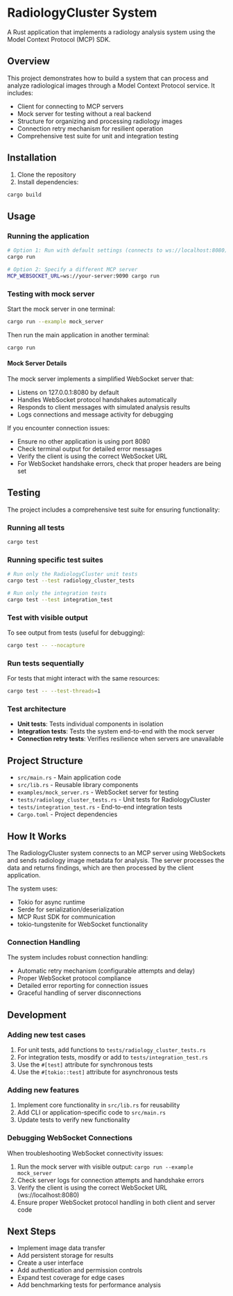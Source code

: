# RadiologyCluster System

A Rust application that implements a radiology analysis system using the Model Context Protocol (MCP) SDK.

## Overview

This project demonstrates how to build a system that can process and analyze radiological images through a Model Context Protocol service. It includes:

- Client for connecting to MCP servers
- Mock server for testing without a real backend
- Structure for organizing and processing radiology images
- Connection retry mechanism for resilient operation
- Comprehensive test suite for unit and integration testing

## Installation

1. Clone the repository
2. Install dependencies:

```bash
cargo build
```

## Usage

### Running the application

```bash
# Option 1: Run with default settings (connects to ws://localhost:8080)
cargo run

# Option 2: Specify a different MCP server
MCP_WEBSOCKET_URL=ws://your-server:9090 cargo run
```

### Testing with mock server

Start the mock server in one terminal:

```bash
cargo run --example mock_server
```

Then run the main application in another terminal:

```bash
cargo run
```

#### Mock Server Details

The mock server implements a simplified WebSocket server that:
- Listens on 127.0.0.1:8080 by default
- Handles WebSocket protocol handshakes automatically
- Responds to client messages with simulated analysis results
- Logs connections and message activity for debugging

If you encounter connection issues:
- Ensure no other application is using port 8080
- Check terminal output for detailed error messages
- Verify the client is using the correct WebSocket URL
- For WebSocket handshake errors, check that proper headers are being set

## Testing

The project includes a comprehensive test suite for ensuring functionality:

### Running all tests

```bash
cargo test
```

### Running specific test suites

```bash
# Run only the RadiologyCluster unit tests
cargo test --test radiology_cluster_tests

# Run only the integration tests
cargo test --test integration_test
```

### Test with visible output

To see output from tests (useful for debugging):

```bash
cargo test -- --nocapture
```

### Run tests sequentially

For tests that might interact with the same resources:

```bash
cargo test -- --test-threads=1
```

### Test architecture

- **Unit tests**: Tests individual components in isolation
- **Integration tests**: Tests the system end-to-end with the mock server
- **Connection retry tests**: Verifies resilience when servers are unavailable

## Project Structure

- `src/main.rs` - Main application code
- `src/lib.rs` - Reusable library components
- `examples/mock_server.rs` - WebSocket server for testing
- `tests/radiology_cluster_tests.rs` - Unit tests for RadiologyCluster
- `tests/integration_test.rs` - End-to-end integration tests
- `Cargo.toml` - Project dependencies

## How It Works

The RadiologyCluster system connects to an MCP server using WebSockets and sends radiology image metadata for analysis. The server processes the data and returns findings, which are then processed by the client application.

The system uses:
- Tokio for async runtime
- Serde for serialization/deserialization
- MCP Rust SDK for communication
- tokio-tungstenite for WebSocket functionality

### Connection Handling

The system includes robust connection handling:
- Automatic retry mechanism (configurable attempts and delay)
- Proper WebSocket protocol compliance
- Detailed error reporting for connection issues
- Graceful handling of server disconnections

## Development

### Adding new test cases

1. For unit tests, add functions to `tests/radiology_cluster_tests.rs`
2. For integration tests, mosdify or add to `tests/integration_test.rs`
3. Use the `#[test]` attribute for synchronous tests
4. Use the `#[tokio::test]` attribute for asynchronous tests

### Adding new features

1. Implement core functionality in `src/lib.rs` for reusability
2. Add CLI or application-specific code to `src/main.rs`
3. Update tests to verify new functionality

### Debugging WebSocket Connections

When troubleshooting WebSocket connectivity issues:
1. Run the mock server with visible output: `cargo run --example mock_server`
2. Check server logs for connection attempts and handshake errors
3. Verify the client is using the correct WebSocket URL (ws://localhost:8080)
4. Ensure proper WebSocket protocol handling in both client and server code

## Next Steps

- Implement image data transfer
- Add persistent storage for results
- Create a user interface
- Add authentication and permission controls
- Expand test coverage for edge cases
- Add benchmarking tests for performance analysis
